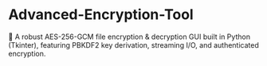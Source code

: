 # Advanced-Encryption-Tool
🔐 A robust AES-256-GCM file encryption &amp; decryption GUI built in Python (Tkinter), featuring PBKDF2 key derivation, streaming I/O, and authenticated encryption.

